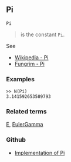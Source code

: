 ## Pi 

```
Pi
```

> is the constant `Pi`.

See
* [Wikipedia - Pi](https://en.wikipedia.org/wiki/Pi)
* [Fungrim - Pi](http://fungrim.org/topic/Pi/)

### Examples

```
>> N(Pi)
3.141592653589793 
```

### Related terms 
[E](E.md), [EulerGamma](EulerGamma.md)
### Github
* [Implementation of Pi](https://github.com/axkr/symja_android_library/blob/master/symja_android_library/matheclipse-core/src/main/java/org/matheclipse/core/builtin/ConstantDefinitions.java#L998) 
